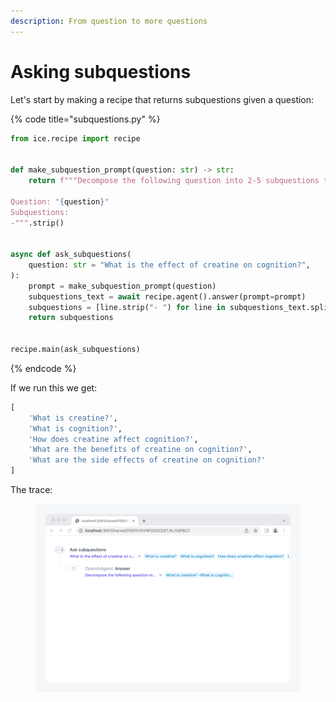 ```yaml
---
description: From question to more questions
---
```


# Asking subquestions

Let's start by making a recipe that returns subquestions given a question:

{% code title="subquestions.py" %}
```python
from ice.recipe import recipe


def make_subquestion_prompt(question: str) -> str:
    return f"""Decompose the following question into 2-5 subquestions that would help you answer the question. Make the questions stand alone, so that they can be answered without the context of the original question.

Question: "{question}"
Subquestions:
-""".strip()


async def ask_subquestions(
    question: str = "What is the effect of creatine on cognition?",
):
    prompt = make_subquestion_prompt(question)
    subquestions_text = await recipe.agent().answer(prompt=prompt)
    subquestions = [line.strip("- ") for line in subquestions_text.split("\n")]
    return subquestions


recipe.main(ask_subquestions)
```
{% endcode %}

If we run this we get:

```python
[
    'What is creatine?',
    'What is cognition?',
    'How does creatine affect cognition?',
    'What are the benefits of creatine on cognition?',
    'What are the side effects of creatine on cognition?'
]
```

The trace:

<figure><img src="../../.gitbook/assets/Screenshot aTuRIdPR@2x.png" alt=""><figcaption></figcaption></figure>
